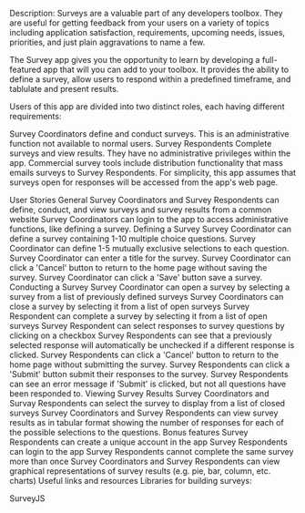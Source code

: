 Description: Surveys are a valuable part of any developers toolbox. They are useful for getting feedback from your users on a variety of topics including application satisfaction, requirements, upcoming needs, issues, priorities, and just plain aggravations to name a few.

The Survey app gives you the opportunity to learn by developing a full-featured app that will you can add to your toolbox. It provides the ability to define a survey, allow users to respond within a predefined timeframe, and tablulate and present results.

Users of this app are divided into two distinct roles, each having different requirements:

Survey Coordinators define and conduct surveys. This is an administrative function not available to normal users.
Survey Respondents Complete surveys and view results. They have no administrative privileges within the app.
Commercial survey tools include distribution functionality that mass emails surveys to Survey Respondents. For simplicity, this app assumes that surveys open for responses will be accessed from the app's web page.

User Stories
General
 Survey Coordinators and Survey Respondents can define, conduct, and view surveys and survey results from a common website
 Survey Coordinators can login to the app to access administrative functions, like defining a survey.
Defining a Survey
 Survey Coordinator can define a survey containing 1-10 multiple choice questions.
 Survey Coordinator can define 1-5 mutually exclusive selections to each question.
 Survey Coordinator can enter a title for the survey.
 Survey Coordinator can click a 'Cancel' button to return to the home page without saving the survey.
 Survey Coordinator can click a 'Save' button save a survey.
Conducting a Survey
 Survey Coordinator can open a survey by selecting a survey from a list of previously defined surveys
 Survey Coordinators can close a survey by selecting it from a list of open surveys
 Survey Respondent can complete a survey by selecting it from a list of open surveys
 Survey Respondent can select responses to survey questions by clicking on a checkbox
 Survey Respondents can see that a previously selected response will automatically be unchecked if a different response is clicked.
 Survey Respondents can click a 'Cancel' button to return to the home page without submitting the survey.
 Survey Respondents can click a 'Submit' button submit their responses to the survey.
 Survey Respondents can see an error message if 'Submit' is clicked, but not all questions have been responded to.
Viewing Survey Results
 Survey Coordinators and Survay Respondents can select the survey to display from a list of closed surveys
 Survey Coordinators and Survey Respondents can view survey results as in tabular format showing the number of responses for each of the possible selections to the questions.
Bonus features
 Survey Respondents can create a unique account in the app
 Survey Respondents can login to the app
 Survey Respondents cannot complete the same survey more than once
 Survey Coordinators and Survey Respondents can view graphical representations of survey results (e.g. pie, bar, column, etc. charts)
Useful links and resources
Libraries for building surveys:

SurveyJS